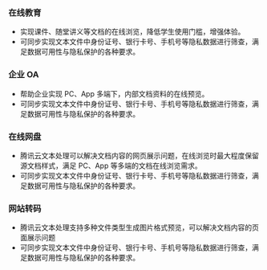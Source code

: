 ### 在线教育
- 实现课件、随堂讲义等文档的在线浏览，降低学生使用门槛，增强体验。
- 可同步实现文本文件中身份证号、银行卡号、手机号等隐私数据进行筛查，满足数据可用性与隐私保护的各种要求。

### 企业 OA
- 帮助企业实现 PC、App 多端下，内部文档资料的在线预览。
- 可同步实现文本文件中身份证号、银行卡号、手机号等隐私数据进行筛查，满足数据可用性与隐私保护的各种要求。

### 在线网盘
- 腾讯云文本处理可以解决文档内容的网页展示问题，在线浏览时最大程度保留源文档样式，满足 PC、App 等多端的文档在线浏览需求。
- 可同步实现文本文件中身份证号、银行卡号、手机号等隐私数据进行筛查，满足数据可用性与隐私保护的各种要求。

### 网站转码
- 腾讯云文本处理支持多种文件类型生成图片格式预览，可以解决文档内容的页面展示问题
- 可同步实现文本文件中身份证号、银行卡号、手机号等隐私数据进行筛查，满足数据可用性与隐私保护的各种要求。
